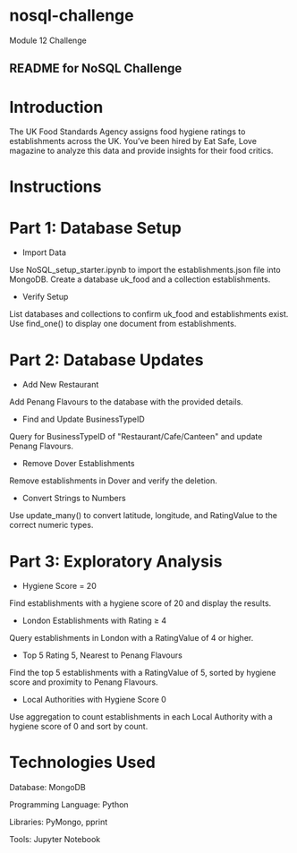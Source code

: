 # nosql-challenge
Module 12 Challenge

## README for NoSQL Challenge


# Introduction
The UK Food Standards Agency assigns food hygiene ratings to establishments across the UK. You’ve been hired by Eat Safe, Love magazine to analyze this data and provide insights for their food critics.

# Instructions
# Part 1: Database Setup
- Import Data

Use NoSQL_setup_starter.ipynb to import the establishments.json file into MongoDB.
Create a database uk_food and a collection establishments.

- Verify Setup

List databases and collections to confirm uk_food and establishments exist.
Use find_one() to display one document from establishments.

# Part 2: Database Updates
- Add New Restaurant

Add Penang Flavours to the database with the provided details.
- Find and Update BusinessTypeID

Query for BusinessTypeID of "Restaurant/Cafe/Canteen" and update Penang Flavours.
- Remove Dover Establishments

Remove establishments in Dover and verify the deletion.
- Convert Strings to Numbers

Use update_many() to convert latitude, longitude, and RatingValue to the correct numeric types.

# Part 3: Exploratory Analysis
- Hygiene Score = 20

Find establishments with a hygiene score of 20 and display the results.

- London Establishments with Rating ≥ 4

Query establishments in London with a RatingValue of 4 or higher.
- Top 5 Rating 5, Nearest to Penang Flavours

Find the top 5 establishments with a RatingValue of 5, sorted by hygiene score and proximity to Penang Flavours.
- Local Authorities with Hygiene Score 0

Use aggregation to count establishments in each Local Authority with a hygiene score of 0 and sort by count.

# Technologies Used
Database: MongoDB

Programming Language: Python

Libraries: PyMongo, pprint

Tools: Jupyter Notebook